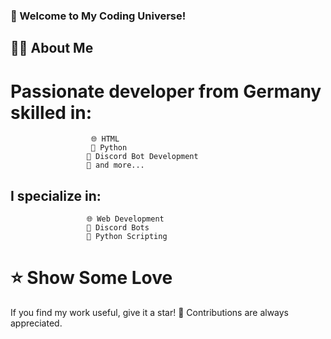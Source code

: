 
###      🚀 Welcome to My Coding Universe!
 ##               👨‍💻 About Me
#   Passionate developer from Germany skilled in:

                      🌐 HTML
                      🐍 Python
                     🤖 Discord Bot Development
                     🚀 and more...


## I specialize in:

                     🌐 Web Development
                     🤖 Discord Bots
                     🐍 Python Scripting


# ⭐ Show Some Love
If you find my work useful, give it a star! 🌟 Contributions are always appreciated.
